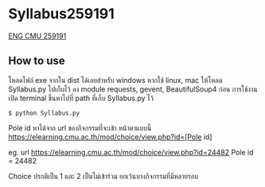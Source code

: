# Syllabus259191
[ENG CMU 259191](https://elearning.cmu.ac.th/course/view.php?id=552)

## How to use
โหลดไฟล์ exe จากใน dist ได้เลยสำหรับ windows
หากใช้ linux, mac ให้โหลด Syllabus.py ไปเก็บไว้
ลง module requests, gevent, BeautifulSoup4 ก่อน
การใช้งาน เปิด terminal ขึ้นหาไปที่ path ที่เก็บ Syllabus.py ไว้
```
$ python Syllabus.py
```

Pole id หาได้จาก url ของกิจกรรมที่จะเข้า หน้าตาแบบนี้
    https://elearning.cmu.ac.th/mod/choice/view.php?id=[Pole id]

eg. url https://elearning.cmu.ac.th/mod/choice/view.php?id=24482
    Pole id = 24482

Choice ปรกติเป็น 1 และ 2 เป็นไม่เข้าร่วม ยกเว้นบางกิจกรรมที่มีหลายรอบ

